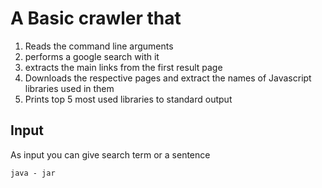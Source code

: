 # A Basic crawler that
1. Reads the command line arguments
2. performs a google search with it
3. extracts the main links from the first result page
4. Downloads the respective pages and extract the names of Javascript libraries used in them
5. Prints top 5 most used libraries to standard output

## Input
As input you can give search term or a sentence
```
java - jar 
```
